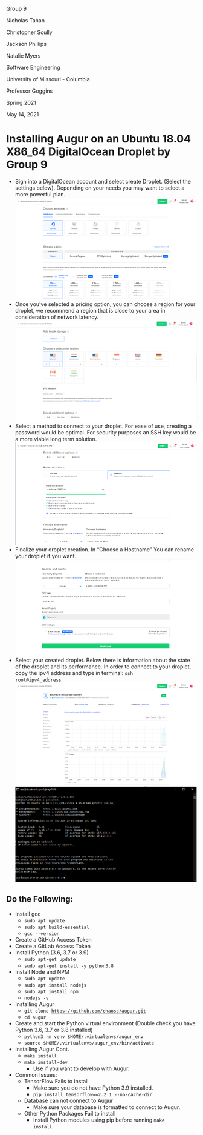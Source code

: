 ﻿
Group 9

Nicholas Tahan

Christopher Scully

Jackson Phillips

Natalie Myers

Software Engineering

University of Missouri - Columbia

Professor Goggins

Spring 2021

May 14, 2021

# Installing Augur on an Ubuntu 18.04 X86_64 DigitalOcean Droplet by Group 9

 

 -  Sign into a DigitalOcean account and select create Droplet. (Select the settings below). Depending on your needs you may want to select a more powerful plan.
![DigitalOcean droplet screen](screenshots/augur0.png)
 - Once you’ve selected a pricing option, you can choose a region for your droplet, we recommend a region that is close to your area in consideration of network latency.
![Region Screen](screenshots/augur1.png)
 - Select a method to connect to your droplet. For ease of use, creating a password would be optimal. For security purposes an SSH key would be a more viable long term solution.
![ssh and password](screenshots/augur2.png)
 - Finalize your droplet creation. In “Choose a Hostname” You can rename your droplet if you want.
![Host name](screenshots/augur3.png)
 - Select your created droplet. Below there is information about the state of the droplet and its performance. In order to connect to your droplet, copy the ipv4 address and type in terminal: <code>ssh root@ipv4_address</code>
![Droplet information screen](screenshots/augur4.png)
![sshing into droplet](screenshots/augur5.png)

## Do the Following:

 - Install gcc
	 - <code>sudo apt update </code>
	 - <code>sudo apt build-essential </code>
	 - <code>gcc --version</code>
 - Create a GitHub Access Token
 - Create a GitLab Access Token
 - Install Python (3.6, 3.7 or 3.9)
	 - <code>sudo apt-get update</code>
	 - <code>sudo apt-get install -y python3.8</code>
 - Install Node and NPM
	 - <code>sudo apt update</code>
	 - <code>sudo apt install nodejs</code>
	 - <code>sudo apt install npm</code>
	 - <code>nodejs -v</code>
 - Installing Augur
	 - <code>git clone https://github.com/chaoss/augur.git</code>
	 - <code>cd augur</code>
 - Create and start the Python virtual environment (Double check you have Python 3.6, 3.7 or 3.8 installed)
	 - <code>python3 -m venv $HOME/.virtualenvs/augur_env</code>
	 - <code>source $HOME/.virtualenvs/augur_env/bin/activate</code>
 - Installing Augur Cont.
	 - <code>make install</code>
	 - <code>make install-dev</code>
		 - Use if you want to develop with Augur.
 - Common Issues:
	 - TensorFlow Fails to install
		 - Make sure you do not have Python 3.9 installed.
		 - <code>pip install tensorflow==2.2.1 --no-cache-dir</code>
	 - Database can not connect to Augur
		 - Make sure your database is formatted to connect to Augur.
	 - Other Python Packages Fail to install
		 - Install Python modules using pip before running <code>make install</code> 

